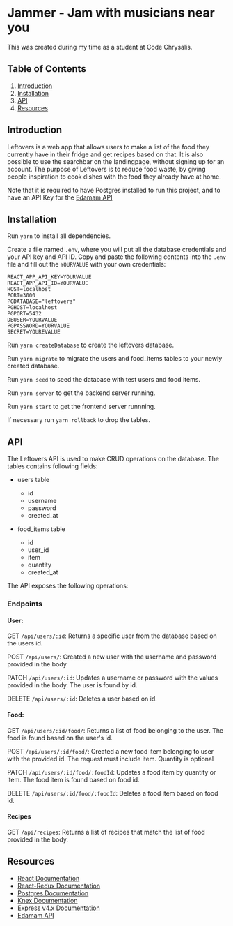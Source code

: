 # Jammer - Jam with musicians near you

This was created during my time as a student at Code Chrysalis.

## Table of Contents

1.  [Introduction](#introduction)
1.  [Installation](#installation)
1.  [API](#API)
1.  [Resources](#resources)

## Introduction

Leftovers is a web app that allows users to make a list of the food they currently have in their fridge and get recipes based on that. It is also possible to use the searchbar on the landingpage, without signing up for an account. The purpose of Leftovers is to reduce food waste, by giving people inspiration to cook dishes with the food they already have at home.

Note that it is required to have Postgres installed to run this project, and to have an API Key for the [Edamam API](https://developer.edamam.com/)

## Installation

Run `yarn` to install all dependencies.

Create a file named `.env`, where you will put all the database credentials and your API key and API ID. Copy and paste the following contents into the `.env` file and fill out the `YOURVALUE` with your own credentials:

```
REACT_APP_API_KEY=YOURVALUE
REACT_APP_API_ID=YOURVALUE
HOST=localhost
PORT=3000
PGDATABASE="leftovers"
PGHOST=localhost
PGPORT=5432
DBUSER=YOURVALUE
PGPASSWORD=YOURVALUE 
SECRET=YOUREVALUE
```
Run `yarn createDatabase` to create the leftovers database.

Run `yarn migrate` to migrate the users and food_items tables to your newly created database.

Run `yarn seed` to seed the database with test users and food items.

Run `yarn server` to get the backend server running.

Run `yarn start` to get the frontend server runnning.

If necessary run `yarn rollback` to drop the tables.


## API

The Leftovers API is used to make CRUD operations on the database. The tables contains following fields:

- users table
  - id
  - username
  - password
  - created_at

- food_items table
  - id
  - user_id
  - item
  - quantity
  - created_at



The API exposes the following operations:

### Endpoints

#### User:

GET `/api/users/:id`: Returns a specific user from the database based on the users id.

POST `/api/users/`: Created a new user with the username and password provided in the body

PATCH `/api/users/:id`: Updates a username or password with the values provided in the body. The user is found by id.

DELETE `/api/users/:id`: Deletes a user based on id.


#### Food:

GET `/api/users/:id/food/`: Returns a list of food belonging to the user. The food is found based on the user's id.

POST `/api/users/:id/food/`: Created a new food item belonging to user with the provided id. The request must include item. Quantity is optional

PATCH `/api/users/:id/food/:foodId`: Updates a food item by quantity or item. The food item is found based on food id.

DELETE `/api/users/:id/food/:foodId`: Deletes a food item based on food id.


#### Recipes

GET `/api/recipes`: Returns a list of recipes that match the list of food provided in the body.



## Resources

- [React Documentation](https://reactjs.org/)
- [React-Redux Documentation](https://react-redux.js.org/)
- [Postgres Documentation](https://www.postgresql.org/docs/)
- [Knex Documentation](http://knexjs.org/)
- [Express v4.x Documentation](https://expressjs.com/en/api.html)
- [Edamam API](https://developer.edamam.com/)


